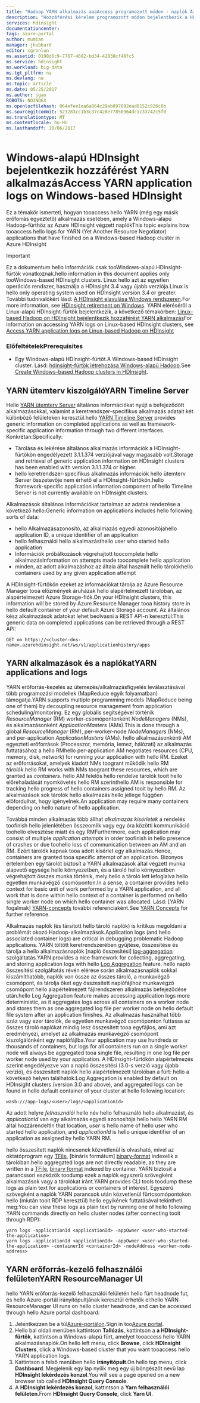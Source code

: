 ```yaml
---
title: "Hadoop YARN alkalmazás aaaAccess programozott módon - naplók Azure |} Microsoft Docs"
description: "Hozzáférési kérelem programozott módon bejelentkezik a HDInsight Hadoop-fürthöz."
services: hdinsight
documentationcenter: 
tags: azure-portal
author: mumian
manager: jhubbard
editor: cgronlun
ms.assetid: 0198d6c9-7767-4682-bd34-42838cf48fc5
ms.service: hdinsight
ms.workload: big-data
ms.tgt_pltfrm: na
ms.devlang: na
ms.topic: article
ms.date: 05/25/2017
ms.author: jgao
ROBOTS: NOINDEX
ms.openlocfilehash: 064efee1ea6a864c29ab897692ead0152c926c0b
ms.sourcegitcommit: 523283cc1b3c37c428e77850964dc1c33742c5f0
ms.translationtype: MT
ms.contentlocale: hu-HU
ms.lasthandoff: 10/06/2017
---
```

# <a name="access-yarn-application-logs-on-windows-based-hdinsight"></a><span data-ttu-id="f9d1a-103">Windows-alapú HDInsight bejelentkezik hozzáférést YARN alkalmazás</span><span class="sxs-lookup"><span data-stu-id="f9d1a-103">Access YARN application logs on Windows-based HDInsight</span></span>
<span data-ttu-id="f9d1a-104">Ez a témakör ismerteti, hogyan tooaccess hello YARN (még egy másik erőforrás egyeztető) alkalmazás esetében, amely a Windows-alapú Hadoop-fürthöz az Azure HDInsight végzett naplók</span><span class="sxs-lookup"><span data-stu-id="f9d1a-104">This topic explains how tooaccess hello logs for YARN (Yet Another Resource Negotiator) applications that have finished on a Windows-based Hadoop cluster in Azure HDInsight</span></span>

> [!IMPORTANT]
> <span data-ttu-id="f9d1a-105">Ez a dokumentum hello információk csak tooWindows-alapú HDInsight-fürtök vonatkoznak.</span><span class="sxs-lookup"><span data-stu-id="f9d1a-105">hello information in this document applies only tooWindows-based HDInsight clusters.</span></span> <span data-ttu-id="f9d1a-106">Linux hello azt az egyetlen operációs rendszer, használja a HDInsight 3.4 vagy újabb verziója.</span><span class="sxs-lookup"><span data-stu-id="f9d1a-106">Linux is hello only operating system used on HDInsight version 3.4 or greater.</span></span> <span data-ttu-id="f9d1a-107">További tudnivalókért lásd: [A HDInsight elavulása Windows rendszeren](hdinsight-component-versioning.md#hdinsight-windows-retirement).</span><span class="sxs-lookup"><span data-stu-id="f9d1a-107">For more information, see [HDInsight retirement on Windows](hdinsight-component-versioning.md#hdinsight-windows-retirement).</span></span> <span data-ttu-id="f9d1a-108">YARN eléréséről a Linux-alapú HDInsight-fürtök bejelentkezik, a következő témakörben: [Linux-based Hadoop on HDInsight bejelentkezik hozzáférést YARN alkalmazás](hdinsight-hadoop-access-yarn-app-logs-linux.md)</span><span class="sxs-lookup"><span data-stu-id="f9d1a-108">For information on accessing YARN logs on Linux-based HDInsight clusters, see [Access YARN application logs on Linux-based Hadoop on HDInsight](hdinsight-hadoop-access-yarn-app-logs-linux.md)</span></span>
>


### <a name="prerequisites"></a><span data-ttu-id="f9d1a-109">Előfeltételek</span><span class="sxs-lookup"><span data-stu-id="f9d1a-109">Prerequisites</span></span>
* <span data-ttu-id="f9d1a-110">Egy Windows-alapú HDInsight-fürtöt.</span><span class="sxs-lookup"><span data-stu-id="f9d1a-110">A Windows-based HDInsight cluster.</span></span>  <span data-ttu-id="f9d1a-111">Lásd: [hdinsight-fürtök létrehozása Windows-alapú Hadoop](hdinsight-hadoop-provision-linux-clusters.md).</span><span class="sxs-lookup"><span data-stu-id="f9d1a-111">See [Create Windows-based Hadoop clusters in HDInsight](hdinsight-hadoop-provision-linux-clusters.md).</span></span>

## <a name="yarn-timeline-server"></a><span data-ttu-id="f9d1a-112">YARN ütemterv kiszolgáló</span><span class="sxs-lookup"><span data-stu-id="f9d1a-112">YARN Timeline Server</span></span>
<span data-ttu-id="f9d1a-113">Hello <a href="http://hadoop.apache.org/docs/r2.4.0/hadoop-yarn/hadoop-yarn-site/TimelineServer.html" target="_blank">YARN ütemterv Server</a> általános információkat nyújt a befejeződött alkalmazásokkal, valamint a keretrendszer-specifikus alkalmazás adatait két különböző felületeken keresztül.</span><span class="sxs-lookup"><span data-stu-id="f9d1a-113">hello <a href="http://hadoop.apache.org/docs/r2.4.0/hadoop-yarn/hadoop-yarn-site/TimelineServer.html" target="_blank">YARN Timeline Server</a> provides generic information on completed applications as well as framework-specific application information through two different interfaces.</span></span> <span data-ttu-id="f9d1a-114">Konkrétan:</span><span class="sxs-lookup"><span data-stu-id="f9d1a-114">Specifically:</span></span>

* <span data-ttu-id="f9d1a-115">Tárolása és lekérése általános alkalmazás információk a HDInsight-fürtökön engedélyezett 3.1.1.374 verziójával vagy magasabb volt.</span><span class="sxs-lookup"><span data-stu-id="f9d1a-115">Storage and retrieval of generic application information on HDInsight clusters has been enabled with version 3.1.1.374 or higher.</span></span>
* <span data-ttu-id="f9d1a-116">hello keretrendszer-specifikus alkalmazás információk hello ütemterv Server összetevője nem érhető el a HDInsight-fürtökön.</span><span class="sxs-lookup"><span data-stu-id="f9d1a-116">hello framework-specific application information component of hello Timeline Server is not currently available on HDInsight clusters.</span></span>

<span data-ttu-id="f9d1a-117">Alkalmazások általános információkat tartalmaz az adatok rendezése a következő hello:</span><span class="sxs-lookup"><span data-stu-id="f9d1a-117">Generic information on applications includes hello following sorts of data:</span></span>

* <span data-ttu-id="f9d1a-118">hello Alkalmazásazonosító, az alkalmazás egyedi azonosítója</span><span class="sxs-lookup"><span data-stu-id="f9d1a-118">hello application ID, a unique identifier of an application</span></span>
* <span data-ttu-id="f9d1a-119">hello felhasználói hello alkalmazást</span><span class="sxs-lookup"><span data-stu-id="f9d1a-119">hello user who started hello application</span></span>
* <span data-ttu-id="f9d1a-120">Információk próbálkozások végrehajtott toocomplete hello alkalmazás</span><span class="sxs-lookup"><span data-stu-id="f9d1a-120">Information on attempts made toocomplete hello application</span></span>
* <span data-ttu-id="f9d1a-121">minden, az adott alkalmazáshoz az általa által használt hello tárolók</span><span class="sxs-lookup"><span data-stu-id="f9d1a-121">hello containers used by any given application attempt</span></span>

<span data-ttu-id="f9d1a-122">A HDInsight-fürtökön ezeket az információkat tárolja az Azure Resource Manager tooa előzmények áruházak hello alapértelmezett tárolóban, az alapértelmezett Azure Storage-fiók.</span><span class="sxs-lookup"><span data-stu-id="f9d1a-122">On your HDInsight clusters, this information will be stored by Azure Resource Manager tooa history store in hello default container of your default Azure Storage account.</span></span> <span data-ttu-id="f9d1a-123">Az általános kész alkalmazások adatokat lehet beolvasni a REST API-n keresztül:</span><span class="sxs-lookup"><span data-stu-id="f9d1a-123">This generic data on completed applications can be retrieved through a REST API:</span></span>

    GET on https://<cluster-dns-name>.azurehdinsight.net/ws/v1/applicationhistory/apps


## <a name="yarn-applications-and-logs"></a><span data-ttu-id="f9d1a-124">YARN alkalmazások és a naplókat</span><span class="sxs-lookup"><span data-stu-id="f9d1a-124">YARN applications and logs</span></span>
<span data-ttu-id="f9d1a-125">YARN erőforrás-kezelés az ütemezés/alkalmazásfigyelés leválasztásával több programozási modellek (MapReduce egyik folyamatban) támogatja.</span><span class="sxs-lookup"><span data-stu-id="f9d1a-125">YARN supports multiple programming models (MapReduce being one of them) by decoupling resource management from application scheduling/monitoring.</span></span> <span data-ttu-id="f9d1a-126">Ez egy globális segítségével történik *ResourceManager* (RM) worker-csomópontonként *NodeManagers* (NMs), és alkalmazásonként *ApplicationMasters* (AMs).</span><span class="sxs-lookup"><span data-stu-id="f9d1a-126">This is done through a global *ResourceManager* (RM), per-worker-node *NodeManagers* (NMs), and per-application *ApplicationMasters* (AMs).</span></span> <span data-ttu-id="f9d1a-127">hello alkalmazásonkénti AM egyezteti erőforrások (Processzor, memória, lemez, hálózati) az alkalmazás futtatásához a hello RM</span><span class="sxs-lookup"><span data-stu-id="f9d1a-127">hello per-application AM negotiates resources (CPU, memory, disk, network) for running your application with hello RM.</span></span> <span data-ttu-id="f9d1a-128">Ezeket az erőforrásokat, amelyek kiadott NMs toogrant működik hello RM *tárolók*.</span><span class="sxs-lookup"><span data-stu-id="f9d1a-128">hello RM works with NMs toogrant these resources, which are granted as *containers*.</span></span> <span data-ttu-id="f9d1a-129">hello AM felelős hello rendelve tárolók tooit hello előrehaladását nyomkövetés hello RM szerint</span><span class="sxs-lookup"><span data-stu-id="f9d1a-129">hello AM is responsible for tracking hello progress of hello containers assigned tooit by hello RM.</span></span> <span data-ttu-id="f9d1a-130">Az alkalmazások sok tárolók hello alkalmazás hello jellege függően előfordulhat, hogy igényelnek.</span><span class="sxs-lookup"><span data-stu-id="f9d1a-130">An application may require many containers depending on hello nature of hello application.</span></span>

<span data-ttu-id="f9d1a-131">Továbbá minden alkalmazás több állhat *alkalmazás kísérletek* a rendelés toofinish hello jelenlétében összeomlik vagy egy óra közötti kommunikáció toohello elvesztése miatt és egy RM</span><span class="sxs-lookup"><span data-stu-id="f9d1a-131">Furthermore, each application may consist of multiple *application attempts* in order toofinish in hello presence of crashes or due toohello loss of communication between an AM and an RM.</span></span> <span data-ttu-id="f9d1a-132">Ezért tárolók kapnak tooa adott kísérlet egy alkalmazás.</span><span class="sxs-lookup"><span data-stu-id="f9d1a-132">Hence, containers are granted tooa specific attempt of an application.</span></span> <span data-ttu-id="f9d1a-133">Bizonyos értelemben egy tárolót biztosít a YARN alkalmazások által végzett munka alapvető egysége hello környezetben, és a tároló hello környezetben végrehajtott összes munka történik, mely hello a tároló lett lefoglalva hello egyetlen munkavégző csomóponton.</span><span class="sxs-lookup"><span data-stu-id="f9d1a-133">In a sense, a container provides hello context for basic unit of work performed by a YARN application, and all work that is done within hello context of a container is performed on hello single worker node on which hello container was allocated.</span></span> <span data-ttu-id="f9d1a-134">Lásd: [YARN fogalmak] [ YARN-concepts] további referenciaként.</span><span class="sxs-lookup"><span data-stu-id="f9d1a-134">See [YARN Concepts][YARN-concepts] for further reference.</span></span>

<span data-ttu-id="f9d1a-135">Alkalmazás naplók (és társított hello tároló naplók) is kritikus megoldani a problémát okozó Hadoop-alkalmazások.</span><span class="sxs-lookup"><span data-stu-id="f9d1a-135">Application logs (and hello associated container logs) are critical in debugging problematic Hadoop applications.</span></span> <span data-ttu-id="f9d1a-136">YARN töltött keretrendszerében gyűjtése, összesítése és tárolja a hello alkalmazásnaplók [napló összesítési] [ log-aggregation] szolgáltatás.</span><span class="sxs-lookup"><span data-stu-id="f9d1a-136">YARN provides a nice framework for collecting, aggregating, and storing application logs with hello [Log Aggregation][log-aggregation] feature.</span></span> <span data-ttu-id="f9d1a-137">hello napló összesítési szolgáltatás révén elérése során alkalmazásnaplók sokkal kiszámíthatóbb, naplók von össze az összes tároló, a munkavégző csomópont, és tárolja őket egy összesített naplófájlhoz munkavégző csomópont hello alapértelmezett fájlrendszeren alkalmazás befejeződése után.</span><span class="sxs-lookup"><span data-stu-id="f9d1a-137">hello Log Aggregation feature makes accessing application logs more deterministic, as it aggregates logs across all containers on a worker node and stores them as one aggregated log file per worker node on hello default file system after an application finishes.</span></span> <span data-ttu-id="f9d1a-138">Az alkalmazás használhat több száz vagy ezer tárolók, de egyetlen munkavégző csomóponton futtassa az összes tároló naplókat mindig lesz összesített tooa egyfájlos, ami azt eredményezi, amelyet az alkalmazás munkavégző csomópont kiszolgálónként egy naplófájlba.</span><span class="sxs-lookup"><span data-stu-id="f9d1a-138">Your application may use hundreds or thousands of containers, but logs for all containers run on a single worker node will always be aggregated tooa single file, resulting in one log file per worker node used by your application.</span></span> <span data-ttu-id="f9d1a-139">A HDInsight-fürtökön alapértelmezés szerint engedélyezve van a napló összesítési (3.0-s verzió vagy újabb verzió), és összesített naplók hello alapértelmezett tárolóban a fürt: hello a következő helyen találhatók:</span><span class="sxs-lookup"><span data-stu-id="f9d1a-139">Log Aggregation is enabled by default on HDInsight clusters (version 3.0 and above), and aggregated logs can be found in hello default container of your cluster at hello following location:</span></span>

    wasb:///app-logs/<user>/logs/<applicationId>

<span data-ttu-id="f9d1a-140">Az adott helyre *felhasználói* hello név hello felhasználó hello alkalmazást, és *applicationId* van egy alkalmazás egyedi azonosítója hello hello YARN RM által hozzárendelt</span><span class="sxs-lookup"><span data-stu-id="f9d1a-140">In that location, *user* is hello name of hello user who started hello application, and *applicationId* is hello unique identifier of an application as assigned by hello YARN RM.</span></span>

<span data-ttu-id="f9d1a-141">hello összesített naplók nincsenek közvetlenül is olvasható, mivel az oktatóprogram egy [TFile][T-file], [bináris formátum] [ binary-format] indexelik a tárolóban.</span><span class="sxs-lookup"><span data-stu-id="f9d1a-141">hello aggregated logs are not directly readable, as they are written in a [TFile][T-file], [binary format][binary-format] indexed by container.</span></span> <span data-ttu-id="f9d1a-142">YARN biztosít a parancssori eszközök toodump ezek a naplók egyszerű szövegként alkalmazások vagy a tárolókat iránt.</span><span class="sxs-lookup"><span data-stu-id="f9d1a-142">YARN provides CLI tools toodump these logs as plain text for applications or containers of interest.</span></span> <span data-ttu-id="f9d1a-143">Egyszerű szövegként a naplók YARN parancsok után közvetlenül fürtcsomópontokon hello (miután tooit RDP keresztül) hello egyikének futtatásával tekintheti meg:</span><span class="sxs-lookup"><span data-stu-id="f9d1a-143">You can view these logs as plain text by running one of hello following YARN commands directly on hello cluster nodes (after connecting tooit through RDP):</span></span>

    yarn logs -applicationId <applicationId> -appOwner <user-who-started-the-application>
    yarn logs -applicationId <applicationId> -appOwner <user-who-started-the-application> -containerId <containerId> -nodeAddress <worker-node-address>


## <a name="yarn-resourcemanager-ui"></a><span data-ttu-id="f9d1a-144">YARN erőforrás-kezelő felhasználói felületen</span><span class="sxs-lookup"><span data-stu-id="f9d1a-144">YARN ResourceManager UI</span></span>
<span data-ttu-id="f9d1a-145">hello YARN erőforrás-kezelő felhasználói felületén hello fürt headnode fut, és hello Azure-portál irányítópultjának keresztül érhetők el:</span><span class="sxs-lookup"><span data-stu-id="f9d1a-145">hello YARN ResourceManager UI runs on hello cluster headnode, and can be accessed through hello Azure portal dashboard:</span></span>

1. <span data-ttu-id="f9d1a-146">Jelentkezzen be a túl[Azure-portálon](https://portal.azure.com/).</span><span class="sxs-lookup"><span data-stu-id="f9d1a-146">Sign in too[Azure portal](https://portal.azure.com/).</span></span>
2. <span data-ttu-id="f9d1a-147">Hello bal oldali menüben kattintson **Tallózás**, kattintson a **a HDInsight-fürtök**, kattintson a Windows-alapú fürt, amelyet tooaccess hello YARN alkalmazásnaplók.</span><span class="sxs-lookup"><span data-stu-id="f9d1a-147">On hello left menu, click **Browse**, click **HDInsight Clusters**, click a Windows-based cluster that you want tooaccess hello YARN application logs.</span></span>
3. <span data-ttu-id="f9d1a-148">Kattintson a felső menüben hello **irányítópult**.</span><span class="sxs-lookup"><span data-stu-id="f9d1a-148">On hello top menu, click **Dashboard**.</span></span> <span data-ttu-id="f9d1a-149">Megjelenik egy lap nyílik meg egy új böngészőt nevű lap **HDInsight lekérdezés konzol**.</span><span class="sxs-lookup"><span data-stu-id="f9d1a-149">You will see a page opened on a new browser tab called **HDInsight Query Console**.</span></span>
4. <span data-ttu-id="f9d1a-150">A **HDInsight lekérdezés konzol**, kattintson a **Yarn felhasználói felületen**.</span><span class="sxs-lookup"><span data-stu-id="f9d1a-150">From **HDInsight Query Console**, click **Yarn UI**.</span></span>

[YARN-timeline-server]:http://hadoop.apache.org/docs/r2.4.0/hadoop-yarn/hadoop-yarn-site/TimelineServer.html
[log-aggregation]:http://hortonworks.com/blog/simplifying-user-logs-management-and-access-in-yarn/
[T-file]:https://issues.apache.org/jira/secure/attachment/12396286/TFile%20Specification%2020081217.pdf
[binary-format]:https://issues.apache.org/jira/browse/HADOOP-3315
[YARN-concepts]:http://hortonworks.com/blog/apache-hadoop-yarn-concepts-and-applications/

